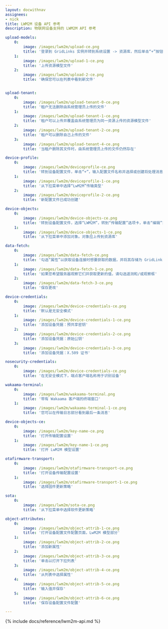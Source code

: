```yaml
---
layout: docwithnav
assignees:
- nick
title: LWM2M 设备 API 参考
description: 物联网设备支持的 LWM2M API 参考

upload-models:
    0:
        image: /images/lwm2m/upload-ce.png
        title: '登录到 GridLinks 实例并转到系统设置 -> 资源库，然后单击“+”按钮'
    1:
        image: /images/lwm2m/upload-1-ce.png
        title: '上传资源模型文件'
    2:
        image: /images/lwm2m/upload-2-ce.png
        title: '确保您可以在列表中看到新文件'


upload-tenant:
    0:
        image: /images/lwm2m/upload-tenant-0-ce.png
        title: '租户无法删除由系统管理员上传的文件'
    1:
        image: /images/lwm2m/upload-tenant-1-ce.png
        title: '租户可以上传并覆盖由系统管理员为同一资源上传的资源模型文件'
    2:
        image: /images/lwm2m/upload-tenant-2-ce.png
        title: '租户可以删除自己上传的文件'
    3:
        image: /images/lwm2m/upload-tenant-4-ce.png
        title: '当租户删除其文件时，由系统管理员上传的文件仍然存在'

device-profile:
    0:
        image: /images/lwm2m/deviceprofile-ce.png
        title: '转到设备配置文件，单击“+”，输入配置文件名称并选择或创建将处理消息的规则链'
    1:
        image: /images/lwm2m/deviceprofile-1-ce.png
        title: '从下拉菜单中选择“LwM2M”传输类型'
    2:
        image: /images/lwm2m/deviceprofile-2-ce.png
        title: '新配置文件已成功创建'

device-objects:
    0:
        image: /images/lwm2m/device-objects-ce.png
        title: '转到设备配置文件，选择“LWM2M”，转到“传输配置”选项卡，单击“编辑”按钮'
    1:
        image: /images/lwm2m/device-objects-1-ce.png
        title: '从下拉菜单中添加对象。对象应上传到资源库'

data-fetch:
    0:
        image: /images/lwm2m/data-fetch-ce.png
        title: '勾选“属性”以获取设备连接时想要获取的数据，并将其存储为 GridLinks 属性'
    1:
        image: /images/lwm2m/data-fetch-1-ce.png
        title: '如果您希望服务器观察它们并获取更新的值，请勾选遥测和/或观察框'
    2:
        image: /images/lwm2m/data-fetch-3-ce.png
        title: '保存更改'

device-credentials:
    0:
        image: /images/lwm2m/device-credentials-ce.png
        title: '默认是无安全模式'
    1:
        image: /images/lwm2m/device-credentials-1-ce.png
        title: '添加设备凭据：预共享密钥'
    2:
        image: /images/lwm2m/device-credentials-2-ce.png
        title: '添加设备凭据：原始公钥'
    3:
        image: /images/lwm2m/device-credentials-3-ce.png
        title: '添加设备凭据：X.509 证书'

nosecurity-credentials:
    0:
        image: /images/lwm2m/device-credentials-ce.png
        title: '在无安全模式下，端点客户端名称用于识别设备'

wakaama-terminal:
    0:
        image: /images/lwm2m/wakaama-terminal.png
        title: '带有 Wakaama 客户端的终端窗口'
    1:
        image: /images/lwm2m/wakaama-terminal-1-ce.png
        title: '您可以在传输日志部分看到最后一条消息'

device-objects-ce:
    0:
        image: /images/lwm2m/key-name-ce.png
        title: '打开传输配置设置'
    1:
        image: /images/lwm2m/key-name-1-ce.png
        title: '打开 LwM2M 模型设置'

otafirmware-transport:
    0:
        image: /images/lwm2m/otafirmware-transport-ce.png
        title: '打开设备传输配置设置'
    1:
        image: /images/lwm2m/otafirmware-transport-1-ce.png
        title: '选择固件更新策略'

sota:
    0:
        image: /images/lwm2m/sota-ce.png
        title: '从下拉菜单中选择软件更新策略'

object-attributes:
    0:
        image: /images/lwm2m/object-attrib-1-ce.png
        title: '打开设备配置文件配置页面，LwM2M 模型部分'
    1:
        image: /images/lwm2m/object-attrib-2-ce.png
        title: '添加新属性'
    2:
        image: /images/lwm2m/object-attrib-3-ce.png
        title: '单击以打开下拉列表'
    3:
        image: /images/lwm2m/object-attrib-4-ce.png
        title: '从列表中选择属性'
    4:
        image: /images/lwm2m/object-attrib-5-ce.png
        title: '输入值并保存'
    5:
        image: /images/lwm2m/object-attrib-6-ce.png
        title: '保存设备配置文件配置'

---
```


{% include docs/reference/lwm2m-api.md %}